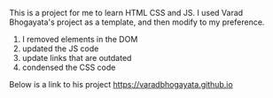This is a project for me to learn HTML CSS and JS.
I used Varad Bhogayata's project as a template, and then modify to my preference.
1. I removed elements in the DOM
2. updated the JS code
3. update links that are outdated
4. condensed the CSS code

Below is a link to his project
https://varadbhogayata.github.io
